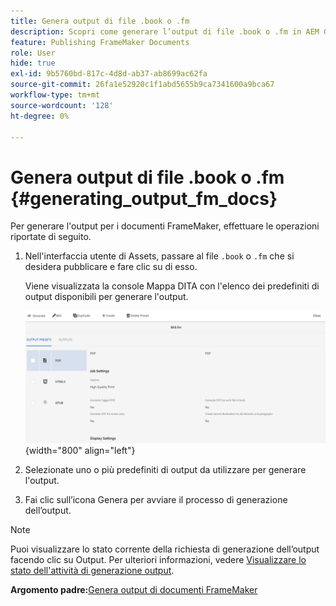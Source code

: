 ```yaml
---
title: Genera output di file .book o .fm
description: Scopri come generare l’output di file .book o .fm in AEM Guides.
feature: Publishing FrameMaker Documents
role: User
hide: true
exl-id: 9b5760bd-817c-4d8d-ab37-ab8699ac62fa
source-git-commit: 26fa1e52920c1f1abd5655b9ca7341600a9bca67
workflow-type: tm+mt
source-wordcount: '128'
ht-degree: 0%

---
```


# Genera output di file .book o .fm {#generating_output_fm_docs}

Per generare l&#39;output per i documenti FrameMaker, effettuare le operazioni riportate di seguito.

1. Nell&#39;interfaccia utente di Assets, passare al file `.book` o `.fm` che si desidera pubblicare e fare clic su di esso.

   Viene visualizzata la console Mappa DITA con l&#39;elenco dei predefiniti di output disponibili per generare l&#39;output.

   ![](images/publish-fm-doc.png){width="800" align="left"}

1. Selezionate uno o più predefiniti di output da utilizzare per generare l&#39;output.

1. Fai clic sull’icona Genera per avviare il processo di generazione dell’output.


>[!NOTE]
>
> Puoi visualizzare lo stato corrente della richiesta di generazione dell’output facendo clic su Output. Per ulteriori informazioni, vedere [Visualizzare lo stato dell&#39;attività di generazione output](fm-output-view-status.md).

**Argomento padre:**&#x200B;[&#x200B; Genera output di documenti FrameMaker](fm-output-generatation.md)
